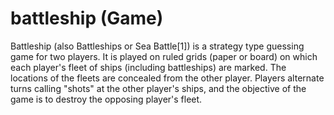 # battleship (Game)

Battleship (also Battleships or Sea Battle[1]) is a strategy type guessing game for two players. It is played on ruled grids (paper or board) on which each player's fleet of ships (including battleships) are marked. The locations of the fleets are concealed from the other player. Players alternate turns calling \"shots\" at the other player's ships, and the objective of the game is to destroy the opposing player's fleet.